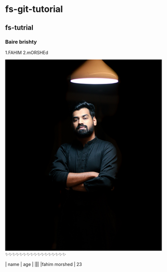 # fs-git-tutorial
## fs-tutrial
### Baire brishty
1.FAHIM 
2.mORSHEd

![fahim morshed jpg](images/fahim.jpg)
✨✨✨✨✨✨✨✨✨✨✨✨✨✨✨✨✨

| name | age |
|______|______|
|fahim morshed | 23
